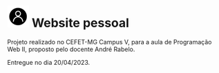 <h1><img src="https://github.com/Thasxzoo/Personal-website/blob/main/img/favicon.png?raw=true" width="50px" height="50px">   Website pessoal</h1>

Projeto realizado no CEFET-MG Campus V, para a aula de Programação Web II, proposto pelo docente André Rabelo.

Entregue no dia 20/04/2023.

